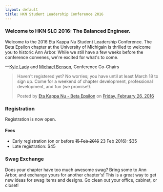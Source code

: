 ```yaml
---
layout: default
title: HKN Student Leadership Conference 2016
---
```



### Welcome to HKN SLC 2016: The Balanced Engineer.
Welcome to the 2016 Eta Kappa Nu Student Leadership Conference. The Beta Epsilon chapter at the University of Michigain
is thrilled to welcome you to historic Ann Arbor. While we still have a few weeks before the conference convenes, 
we're excited for what's to come.

—[Kyle Lady](mailto:chairs@hkn2016.com) and [Michael Benson](mailto:chairs@hkn2016.com), Conference Co-Chairs

<div id="fb-root"></div><script>(function(d, s, id) {  var js, fjs = d.getElementsByTagName(s)[0];  if (d.getElementById(id)) return;  js = d.createElement(s); js.id = id;  js.src = "//connect.facebook.net/en_US/sdk.js#xfbml=1&version=v2.3";  fjs.parentNode.insertBefore(js, fjs);}(document, 'script', 'facebook-jssdk'));</script><div class="fb-post" data-href="https://www.facebook.com/IEEE.HKN/posts/1062907220439679" data-width="500"><div class="fb-xfbml-parse-ignore"><blockquote cite="https://www.facebook.com/IEEE.HKN/posts/1062907220439679"><p>Haven&#039;t registered yet? No worries; you have until at least March 18 to sign up. Come for a weekend of chapter development, professional development, and fun (we promise!).</p>Posted by <a href="https://www.facebook.com/HKNBE/">Eta Kappa Nu - Beta Epsilon</a> on&nbsp;<a href="https://www.facebook.com/IEEE.HKN/posts/1062907220439679">Friday, February 26, 2016</a></blockquote></div></div>


### Registration
<href src="https://fs25.formsite.com/ieeevcep/form74/index.html" target="_blank">Registration is now open</href>.

#### Fees
 - Early registration (on or before <strike>15 Feb 2016</strike> 23 Feb 2016): $35
 - Late registration: $45

### Swag Exchange
Does your chapter have too much awesome swag? Bring some to Ann Arbor, and exchange yours for another chapter's! This is a great way to get new ideas for swag items and designs. Go clean out your office, cabinet, or closet!
